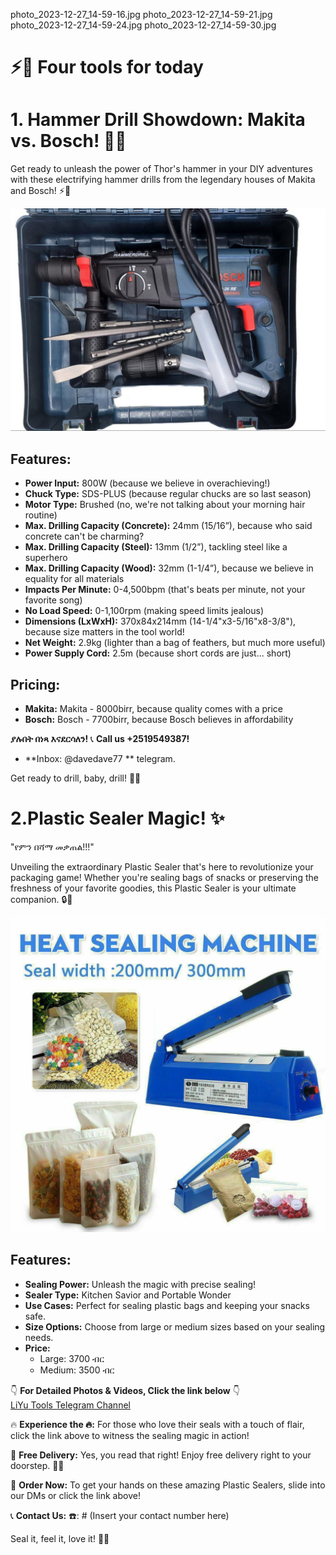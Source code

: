 photo_2023-12-27_14-59-16.jpg
photo_2023-12-27_14-59-21.jpg
photo_2023-12-27_14-59-24.jpg
photo_2023-12-27_14-59-30.jpg
# ⚡️💪 Four tools for today

# 1. Hammer Drill Showdown: Makita vs. Bosch! 🔨🔧

Get ready to unleash the power of Thor's hammer in your DIY adventures with these electrifying hammer drills from the legendary houses of Makita and Bosch! ⚡️💪

![Hammer drill](photo_2023-12-27_14-59-16.jpg)

## Features:

- **Power Input:** 800W (because we believe in overachieving!)
- **Chuck Type:** SDS-PLUS (because regular chucks are so last season)
- **Motor Type:** Brushed (no, we're not talking about your morning hair routine)
- **Max. Drilling Capacity (Concrete):** 24mm (15/16”), because who said concrete can't be charming?
- **Max. Drilling Capacity (Steel):** 13mm (1/2”), tackling steel like a superhero
- **Max. Drilling Capacity (Wood):** 32mm (1-1/4”), because we believe in equality for all materials
- **Impacts Per Minute:** 0-4,500bpm (that's beats per minute, not your favorite song)
- **No Load Speed:** 0-1,100rpm (making speed limits jealous)
- **Dimensions (LxWxH):** 370x84x214mm (14-1/4"x3-5/16"x8-3/8"), because size matters in the tool world!
- **Net Weight:** 2.9kg (lighter than a bag of feathers, but much more useful)
- **Power Supply Cord:** 2.5m (because short cords are just... short)

## Pricing:

- **Makita:** Makita - 8000birr, because quality comes with a price
- **Bosch:**  Bosch - 7700birr, because Bosch believes in affordability

**ያሉበት በነጻ እናደርሳለን!**
📞 **Call us +2519549387!**
- **Inbox: @davedave77 ** telegram.

Get ready to drill, baby, drill! 🔩💥

# 2.Plastic Sealer Magic! ✨

"የምን በሻማ መቃጠል!!!"

Unveiling the extraordinary Plastic Sealer that's here to revolutionize your packaging game! Whether you're sealing bags of snacks or preserving the freshness of your favorite goodies, this Plastic Sealer is your ultimate companion. 🔒🍬

![Hammer drill](photo_2023-12-27_14-59-21.jpg)

## Features:

- **Sealing Power:** Unleash the magic with precise sealing!
- **Sealer Type:** Kitchen Savior and Portable Wonder
- **Use Cases:** Perfect for sealing plastic bags and keeping your snacks safe.
- **Size Options:** Choose from large or medium sizes based on your sealing needs.
- **Price:**
  - Large: 3700 ብር
  - Medium: 3500 ብር

👇 **For Detailed Photos & Videos, Click the link below** 👇  
[LiYu Tools Telegram Channel](https://t.me/liyutoolsl)

🔥 **Experience the 🔥:**
For those who love their seals with a touch of flair, click the link above to witness the sealing magic in action!

🛵 **Free Delivery:** Yes, you read that right! Enjoy free delivery right to your doorstep. 🚚🎉

🛒 **Order Now:**
To get your hands on these amazing Plastic Sealers, slide into our DMs or click the link above!

📞 **Contact Us:**
☎️: # (Insert your contact number here)
  
Seal it, feel it, love it! 💖🌐
